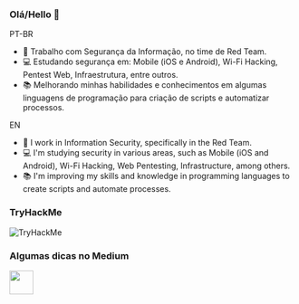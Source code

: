 ### Olá/Hello 👋

PT-BR
- 🏢 Trabalho com Segurança da Informação, no time de Red Team.
- 💻 Estudando segurança em: Mobile (iOS e Android), Wi-Fi Hacking, Pentest Web, Infraestrutura, entre outros.
- 📚 Melhorando minhas habilidades e conhecimentos em algumas linguagens de programação para criação de scripts e automatizar processos.

EN

- 🏢 I work in Information Security, specifically in the Red Team.
- 💻 I'm studying security in various areas, such as Mobile (iOS and Android), Wi-Fi Hacking, Web Pentesting, Infrastructure, among others.
- 📚 I'm improving my skills and knowledge in programming languages to create scripts and automate processes.


 ### TryHackMe
 
  <img src="https://tryhackme-badges.s3.amazonaws.com/Murasakie.png" alt="TryHackMe">

   
 ### Algumas dicas no Medium
<p align="left">
    <a href="https://medium.com/@o.o_guaxinim"><img src="https://cdn4.iconfinder.com/data/icons/social-media-rounded-corners/512/Medium_rounded_cr-512.png" width="42" height="42"/>
     </a>
 





